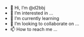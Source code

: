 - 👋 Hi, I’m @d2bbj
- 👀 I’m interested in ...
- 🌱 I’m currently learning 
- 💞️ I’m looking to collaborate on ...
- 📫 How to reach me ...

<!---
d2bbj/d2bbj is a ✨ special ✨ repository because its `README.md` (this file) appears on your GitHub profile.
You can click the Preview link to take a look at your changes.
--->
